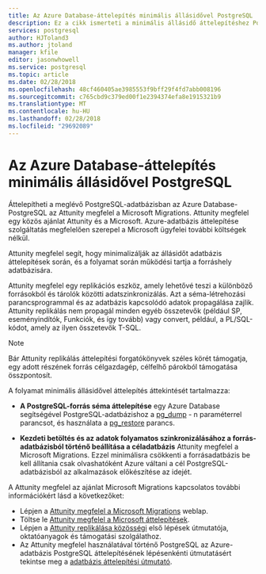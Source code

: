 ```yaml
---
title: Az Azure Database-áttelepítés minimális állásidővel PostgreSQL
description: Ez a cikk ismerteti a minimális állásidő áttelepítéshez PostgreSQL-adatbázisból csomagolja ki a biztonsági másolat fájlt, a PostgreSQL-adatbázis visszaállítása az Azure Database pg_dump hozta létre a PostgreSQL archív fájlból, és a kezdeti betöltés beállítását és a céladatbázis Attunity megfelel a Microsoft Migrations a forrásadatbázis szinkronizálási adatok folyamatos.
services: postgresql
author: HJToland3
ms.author: jtoland
manager: kfile
editor: jasonwhowell
ms.service: postgresql
ms.topic: article
ms.date: 02/28/2018
ms.openlocfilehash: 48cf460405ae3985553f9bff29f4fd7abb008196
ms.sourcegitcommit: c765cbd9c379ed00f1e2394374efa8e1915321b9
ms.translationtype: MT
ms.contentlocale: hu-HU
ms.lasthandoff: 02/28/2018
ms.locfileid: "29692089"
---
```

# <a name="minimal-downtime-migration-to-azure-database-for-postgresql"></a>Az Azure Database-áttelepítés minimális állásidővel PostgreSQL
Áttelepítheti a meglévő PostgreSQL-adatbázisban az Azure Database-PostgreSQL az Attunity megfelel a Microsoft Migrations. Attunity megfelel egy közös ajánlat Attunity és a Microsoft. Azure-adatbázis áttelepítése szolgáltatás megfelelően szerepel a Microsoft ügyfelei további költségek nélkül. 

Attunity megfelel segít, hogy minimalizálják az állásidőt adatbázis áttelepítések során, és a folyamat során működési tartja a forráshely adatbázisára.

Attunity megfelel egy replikációs eszköz, amely lehetővé teszi a különböző forrásokból és tárolók közötti adatszinkronizálás. Azt a séma-létrehozási parancsprogrammal és az adatbázis kapcsolódó adatok propagálása zajlik. Attunity replikálás nem propagál minden egyéb összetevők (például SP, eseményindítók, Funkciók, és így tovább) vagy convert, például, a PL/SQL-kódot, amely az ilyen összetevők T-SQL.

> [!NOTE]
> Bár Attunity replikálás áttelepítési forgatókönyvek széles körét támogatja, egy adott részének forrás célgazdagép, célfelhő párokból támogatása összpontosít.

A folyamat minimális állásidővel áttelepítés áttekintését tartalmazza:

* **A PostgreSQL-forrás séma áttelepítése** egy Azure Database segítségével PostgreSQL-adatbázishoz a [pg_dump](https://www.postgresql.org/docs/9.3/static/app-pgdump.html) - n paraméterrel parancsot, és használata a [pg_restore](https://www.postgresql.org/docs/9.3/static/app-pgrestore.html) parancs.

* **Kezdeti betöltés és az adatok folyamatos szinkronizálásához a forrás-adatbázisból történő beállítása a céladatbázis** Attunity megfelel a Microsoft Migrations. Ezzel minimálisra csökkenti a forrásadatbázis be kell állítania csak olvashatóként Azure váltani a cél PostgreSQL-adatbázisból az alkalmazások előkészítése az idejét.

A Attunity megfelel az ajánlat Microsoft Migrations kapcsolatos további információkért lásd a következőket:
 - Lépjen a [Attunity megfelel a Microsoft Migrations](https://aka.ms/attunity-replicate) weblap.
 - Töltse le [Attunity megfelel a Microsoft áttelepítések](http://discover.attunity.com/download-replicate-microsoft-lp6657.html).
 - Lépjen a [Attunity replikálása közösségi](https://aka.ms/attunity-community/) első lépések útmutatója, oktatóanyagok és támogatási szolgálathoz.
 - Az Attunity megfelel használatával történő PostgreSQL az Azure-adatbázis PostgreSQL áttelepítésének lépésenkénti útmutatásért tekintse meg a [adatbázis áttelepítési útmutató](https://datamigration.microsoft.com/scenario/postgresql-to-azurepostgresql).